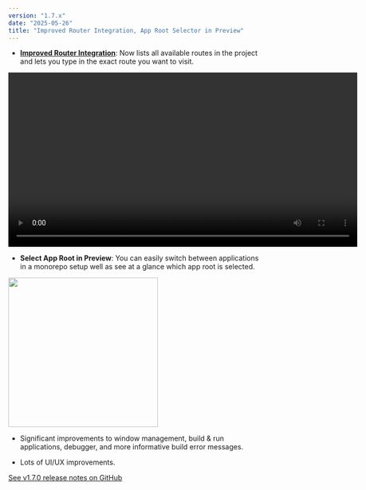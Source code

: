 ```yaml
---
version: "1.7.x"
date: "2025-05-26"
title: "Improved Router Integration, App Root Selector in Preview"
---
```


- [**Improved Router Integration**](/docs/features/router-integration): Now lists all available routes in the project and lets you type in the exact route you want to visit.

<video autoPlay loop width="700" controls className="shadow-image changelog-item">
  <source src="/video/ide_improved_router_integration.mp4" type="video/mp4" />
</video>

- **Select App Root in Preview**: You can easily switch between applications in a monorepo setup well as see at a glance which app root is selected.

<img
  width="300"
  src="/img/docs/ide_app_root_selector.png"
  className="shadow-image changelog-item"
/>

- Significant improvements to window management, build & run applications, debugger, and more informative build error messages.

- Lots of UI/UX improvements.

<a href="https://github.com/software-mansion/radon-ide/releases/tag/v1.7.0" target="_blank">See v1.7.0 release notes on GitHub</a>
